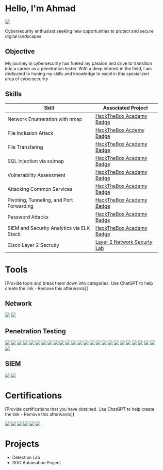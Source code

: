 # Hello, I'm Ahmad
<a href="https://www.linkedin.com/in/ahmad-shakla-341027209"><img src="https://img.shields.io/badge/-LinkedIn-0072b1?&style=for-the-badge&logo=linkedin&logoColor=white" /></a>


Cybersecurity enthusiast seeking new opportunities to protect and secure digital landscapes

## Objective


My journey in cybersecurity has fueled my passion and drive to transition into a career as a penetration tester. With a deep interest in the field, I am dedicated to honing my skills and knowledge to excel in this specialized area of cybersecurity
## Skills


| Skill                                         | Associated Project         |
|-----------------------------------------------|----------------------------|
| Network Enumeration with nmap          | <a href="https://academy.hackthebox.com/achievement/badge/97f891b9-a0e9-11ee-bfb6-bea50ffe6cb4">HackTheBox Academy Badge</a>|
| File Inclusion Attack | <a href="https://academy.hackthebox.com/achievement/badge/c8877fa3-e31d-11ee-b18d-bea50ffe6cb4">HackTheBox Acdemy Badge</a>|
| File Transfaring         | <a href="https://academy.hackthebox.com/achievement/badge/19a73c1c-a5c8-11ee-bfb6-bea50ffe6cb4">HackTheBox Academy Badge</a>|
| SQL Injection via sqlmap      | <a href="https://academy.hackthebox.com/achievement/badge/e31dce01-d728-11ee-891c-bea50ffe6cb4">HackTheBox Academy Badge</a>|
| Vulnerability Assessment                   | <a href="https://academy.hackthebox.com/achievement/badge/d825149d-a480-11ee-bfb6-bea50ffe6cb4">HackTheBox Academy Badge</a>|
| Attacking Common Services | <a href="https://academy.hackthebox.com/achievement/badge/af27f89d-d1b8-11ee-891c-bea50ffe6cb4">HackTheBox Academy Badge</a>|
| Pivoting, Tunneling, and Port Forwarding | <a href="https://academy.hackthebox.com/achievement/badge/d747c2c0-e482-11ee-b18d-bea50ffe6cb4">HackTheBox Academy Badge</a>|
| Password Attacks | <a href="https://academy.hackthebox.com/achievement/badge/5bc58b78-dc0c-11ee-b18d-bea50ffe6cb4">HackTheBox Academy Badge</a>|
| SIEM and Security Analytics via ELK Stack | <a href="https://academy.hackthebox.com/achievement/badge/82594c6c-fde1-11ee-b18d-bea50ffe6cb4">HackTheBox Academy Badge</a>|
| Cisco Layer 2 Secrutiy | <a href="https://github.com/ahmad-shakla/Network-Security">Layer 2 Network Securty Lab</a> 

# Tools
[Provide tools and break them down into categories. Use ChatGPT to help create the link - Remove this afterwards]]

## Network
<div>
    <img src="https://img.shields.io/badge/-Wireshark-1679A7?&style=for-the-badge&logo=Wireshark&logoColor=white" />
    <img src="https://img.shields.io/badge/-TCPDump-EF3B2D?style=for-the-badge&logoColor=white" />
    
</div>

## Penetration Testing
<div>
    <img src="https://img.shields.io/badge/-Metasploit-00A4EF?&style=for-the-badge&logo=&logoColor=white" />
 <img src="https://img.shields.io/badge/-smbclient-000000?&style=for-the-badge&logo=&logoColor=white" />
<img src="https://img.shields.io/badge/-smbmap-000000?&style=for-the-badge&logo=&logoColor=white" />
<img src="https://img.shields.io/badge/-enum4linux-000000?&style=for-the-badge&logo=&logoColor=white" />
<img src="https://img.shields.io/badge/-rpcclient-000000?&style=for-the-badge&logo=&logoColor=white" />
<img src="https://img.shields.io/badge/-impacket-000000?&style=for-the-badge&logo=&logoColor=white" />
<img src="https://img.shields.io/badge/-crackmapexec-000000?&style=for-the-badge&logo=&logoColor=white" />
<img src="https://img.shields.io/badge/-netexec-000000?&style=for-the-badge&logo=&logoColor=white" />
<img src="https://img.shields.io/badge/-showmount-000000?&style=for-the-badge&logo=&logoColor=white" />
<img src="https://img.shields.io/badge/-snmpwalk-000000?&style=for-the-badge&logo=&logoColor=white" />
<img src="https://img.shields.io/badge/-winrm-000000?&style=for-the-badge&logo=&logoColor=white" />
<img src="https://img.shields.io/badge/-gobuster-000000?&style=for-the-badge&logo=&logoColor=white" />
<img src="https://img.shields.io/badge/-nessus-000000?&style=for-the-badge&logo=&logoColor=white" />
<img src="https://img.shields.io/badge/-openVAS-000000?&style=for-the-badge&logo=&logoColor=white" />
<img src="https://img.shields.io/badge/-johntheripper-000000?&style=for-the-badge&logo=&logoColor=white" />
<img src="https://img.shields.io/badge/-crunch-000000?&style=for-the-badge&logo=&logoColor=white" />
<img src="https://img.shields.io/badge/-hydra-000000?&style=for-the-badge&logo=&logoColor=white" />
<img src="https://img.shields.io/badge/-sshuttle-000000?&style=for-the-badge&logo=&logoColor=white" />
<img src="https://img.shields.io/badge/-rpivot-000000?&style=for-the-badge&logo=&logoColor=white" />
<img src="https://img.shields.io/badge/-netsh-000000?&style=for-the-badge&logo=&logoColor=white" />
<img src="https://img.shields.io/badge/-dnscat2-000000?&style=for-the-badge&logo=&logoColor=white" />
<img src="https://img.shields.io/badge/-chisel-000000?&style=for-the-badge&logo=&logoColor=white" />
<img src="https://img.shields.io/badge/-socksoverrdp-000000?&style=for-the-badge&logo=&logoColor=white" />
<img src="https://img.shields.io/badge/-sqlmap-000000?&style=for-the-badge&logo=&logoColor=white" />
<img src="https://img.shields.io/badge/-commix-000000?&style=for-the-badge&logo=&logoColor=white" />
<img src="https://img.shields.io/badge/-burp-000000?&style=for-the-badge&logo=&logoColor=white" />
</div>

## SIEM
<div>
    <img src="https://img.shields.io/badge/-Elastic-000000?&style=for-the-badge&logo=&logoColor=white" />
    <img src="https://img.shields.io/badge/-Splunk-000000?&style=for-the-badge&logo=&logoColor=white" />

</div>

# Certifications
[Provide certifications that you have obtained. Use ChatGPT to help create the link - Remove this afterwards]]
<div>
<img src="https://img.shields.io/badge/-TCM Security | Practical Ethical Hacking-FF0000?&style=for-the-badge&logo=&logoColor=white" />
<img src="https://img.shields.io/badge/-Cyberary | Advanced Penetration Testing-007ACC?&style=for-the-badge&logo=&logoColor=white" />
<img src="https://img.shields.io/badge/-Cyberary | Offensive Penetration Testing-4D4D4D?&style=for-the-badge&logo=&logoColor=white" />
<img src="https://img.shields.io/badge/-Fortinet | NSE 1-006400?&style=for-the-badge&logoColor=white" />
<img src="https://img.shields.io/badge/-Fortinet | NSE 2-006400?&style=for-the-badge&logoColor=white" />
<img src="https://img.shields.io/badge/-Fortinet | NSE 3-006400?&style=for-the-badge&logoColor=white" />
</div>

# Projects
- Detection Lab
- SOC Automation Project
